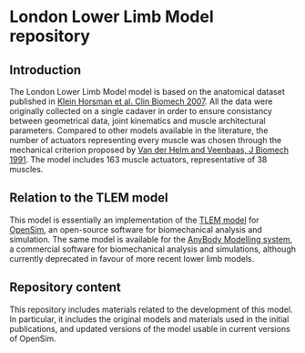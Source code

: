 # London Lower Limb Model repository

## Introduction
The London Lower Limb Model model is based on the anatomical dataset published in [Klein Horsman et al. Clin Biomech 2007](https://doi.org/10.1016/j.clinbiomech.2006.10.003). All the data were originally collected on a single cadaver in order to ensure consistancy between geometrical data, joint kinematics and muscle architectural parameters. Compared to other models available in the literature, the number of actuators representing every muscle was chosen through the mechanical criterion proposed by [Van der Helm and Veenbaas, J Biomech 1991](https://doi.org/10.1016/0021-9290(91)90007-a). The model includes 163 muscle actuators, representative of 38 muscles.

## Relation to the TLEM model
This model is essentially an implementation of the [TLEM model](https://anyscript.org/AMMR4-Beta/beta/body/leg_tlem_model.html)  for [OpenSim](https://simtk.org/projects/opensim), an  open-source software for biomechanical analysis and simulation. The same model is available for the [AnyBody Modelling system](https://www.anybodytech.com/software/anybodymodelingsystem/), a commercial software for biomechanical analysis and simulations, although currently deprecated in favour of more recent lower limb models.

## Repository content
This repository includes materials related to the development of this model. In particular, it includes the original models and materials used in the initial publications, and updated versions of the model usable in current versions of OpenSim.
